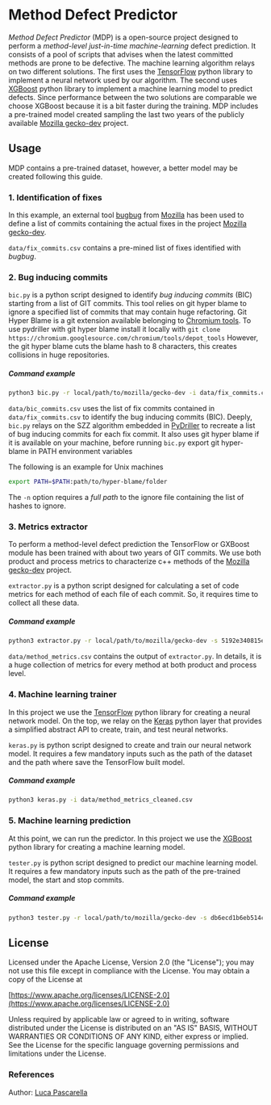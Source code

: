 # Method Defect Predictor

_Method Defect Predictor_ (MDP) is a open-source project designed to perform a _method-level_ _just-in-time_ _machine-learning_ defect prediction.
It consists of a pool of scripts that advises when the latest committed methods are prone to be defective.
The machine learning algorithm relays on two different solutions. The first uses the [TensorFlow](https://www.tensorflow.org/) python library to implement a neural network used by our algorithm. The second uses [XGBoost](https://xgboost.readthedocs.io/en/latest/) python library to implement a machine learning model to predict defects. 
Since performance between the two solutions are comparable we choose XGBoost because it is a bit faster during the training. MDP includes a pre-trained model created sampling the last two years of the publicly available [Mozilla gecko-dev](https://github.com/mozilla/gecko-dev) project.

## Usage
MDP contains a pre-trained dataset, however, a better model may be created following this guide.

### 1. Identification of fixes
In this example, an external tool [bugbug](https://github.com/mozilla/bugbug) from [Mozilla](https://github.com/mozilla) has been used to define a list of commits containing the actual fixes in the project [Mozilla gecko-dev](https://github.com/mozilla/gecko-dev).

```data/fix_commits.csv``` contains a pre-mined list of fixes identified with *bugbug*.

### 2. Bug inducing commits 
```bic.py``` is a python script designed to identify _bug inducing commits_ (BIC) starting from a list of GIT commits. This tool relies on git hyper blame to ignore a specified list of commits that may contain huge refactoring. 
Git Hyper Blame is a git extension available belonging to [Chromium tools](https://commondatastorage.googleapis.com/chrome-infra-docs/flat/depot_tools/docs/html/git-hyper-blame.html).
To use pydriller with git hyper blame install it locally with ```git clone https://chromium.googlesource.com/chromium/tools/depot_tools```
However, the git hyper blame cuts the blame hash to 8 characters, this creates collisions in huge repositories.  

##### Command example
```sh
python3 bic.py -r local/path/to/mozilla/gecko-dev -i data/fix_commits.csv -f fix_hash -o data/bic_commits.csv -n /example/data/ignore_commits.txt
```
```data/bic_commits.csv``` uses the list of fix commits contained in ```data/fix_commits.csv``` to identify the bug inducing commits (BIC). Deeply, ```bic.py``` relays on the SZZ algorithm embedded in [PyDriller](https://github.com/ishepard/pydriller) to recreate a list of bug inducing commits for each fix commit.
It also uses git hyper blame if it is available on your machine, before running ```bic.py``` export git hyper-blame in PATH environment variables

The following is an example for Unix machines  
```sh
export PATH=$PATH:path/to/hyper-blame/folder
```

The ```-n``` option requires a *full path* to the ignore file containing the list of hashes to ignore.



### 3. Metrics extractor
To perform a method-level defect prediction the TensorFlow or GXBoost module has been trained with about two years of GIT commits. We use both product and process metrics to characterize c++ methods of the [Mozilla gecko-dev](https://github.com/mozilla/gecko-dev) project.

```extractor.py``` is a python script designed for calculating a set of code metrics for each method of each file of each commit. So, it requires time to collect all these data.

##### Command example
```sh
python3 extractor.py -r local/path/to/mozilla/gecko-dev -s 5192e340815e9aad5a59b350b9772319e4518417 -p d411f2814cc535b9a440bec670e08d37712b63c9 -i data/bic_commits.csv -o data/method_metrics.csv
```
```data/method_metrics.csv``` contains the output of ```extractor.py```. In details, it is a huge collection of metrics for every method at both product and process level.


### 4. Machine learning trainer
In this project we use the [TensorFlow](https://www.tensorflow.org/) python library for creating a neural network model. On the top, we relay on the [Keras](https://keras.io/) python layer that provides a simplified abstract API to create, train, and test neural networks.

```keras.py``` is python script designed to create and train our neural network model. It requires a few mandatory inputs such as the path of the dataset and the path where save the TensorFlow built model.

##### Command example
```sh
python3 keras.py -i data/method_metrics_cleaned.csv
```

### 5. Machine learning prediction
At this point, we can run the predictor. In this project we use the [XGBoost](https://xgboost.readthedocs.io/en/latest/) python library for creating a machine learning model.

```tester.py``` is python script designed to predict our machine learning model. It requires a few mandatory inputs such as the path of the pre-trained model, the start and stop commits.

##### Command example
```sh
python3 tester.py -r local/path/to/mozilla/gecko-dev -s db6ecd1b6eb514cc5bf327d101d5cf861dd73926 -p 11fbfb6d5381726bbc55472bbf0b816d9859ee79 -m pre-trained-model
```


## License
Licensed under the Apache License, Version 2.0 (the "License"); you may not use this file except in compliance with the License. You may obtain a copy of the License at
 
[https://www.apache.org/licenses/LICENSE-2.0](https://www.apache.org/licenses/LICENSE-2.0)
 
Unless required by applicable law or agreed to in writing, software distributed under the License is distributed on an "AS IS" BASIS, WITHOUT WARRANTIES OR CONDITIONS OF ANY KIND, either express or implied. See the License for the specific language governing permissions and limitations under the License.

### References
<!--- (Sponsor: [LP Systems](https://lpsystems.eu/) -->
Author: [Luca Pascarella](https://lucapascarella.com/)